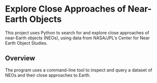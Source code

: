 # Explore Close Approaches of Near-Earth Objects

This project uses Python to search for and explore close approaches of near-Earth objects (NEOs), using data from NASA/JPL's Center for Near Earth Object Studies.

## Overview

The program uses a command-line tool to inspect and query a dataset of NEOs and their close approaches to Earth.
